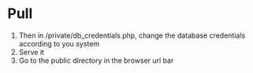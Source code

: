 # Pull 

1. Then in /private/db_credentials.php, change the database credentials according to you system
2. Serve it
3. Go to the public directory in the browser url bar

